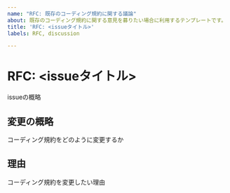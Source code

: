 ```yaml
---
name: "RFC: 既存のコーディング規約に関する議論"
about: 既存のコーディング規約に関する意見を募りたい場合に利用するテンプレートです。
title: 'RFC: <issueタイトル>'
labels: RFC, discussion

---
```


# RFC: <issueタイトル>
issueの概略

## 変更の概略
コーディング規約をどのように変更するか

## 理由
コーディング規約を変更したい理由
